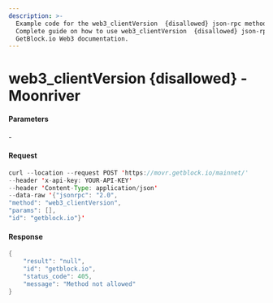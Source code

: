 ```yaml
---
description: >-
  Example code for the web3_clientVersion  {disallowed} json-rpc method.
  Сomplete guide on how to use web3_clientVersion  {disallowed} json-rpc in
  GetBlock.io Web3 documentation.
---
```


# web3\_clientVersion {disallowed} - Moonriver

#### Parameters

\-

#### Request

```java
curl --location --request POST 'https://movr.getblock.io/mainnet/' 
--header 'x-api-key: YOUR-API-KEY' 
--header 'Content-Type: application/json' 
--data-raw '{"jsonrpc": "2.0",
"method": "web3_clientVersion",
"params": [],
"id": "getblock.io"}'
```

#### Response

```java
{
    "result": "null",
    "id": "getblock.io",
    "status_code": 405,
    "message": "Method not allowed"
}
```
